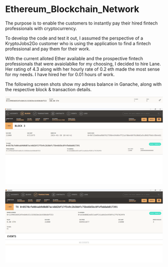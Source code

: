 # Ethereum_Blockchain_Network
The purpose is to enable the customers to instantly pay their hired fintech professionals with cryptocurrency.

To develop the code and test it out, I assumed the perspective of a KryptoJobs2Go customer who is using the application to find a fintech professional and pay them for their work.

With the current alloted Ether available and the prospective fintech professionals that were avaiolablke for my choosing, I decided to hire Lane. Her rating of 4.3 along with her hourly rate of 0.2 eth made the most sense for my needs. I have hired her for 0.01 hours of work. 

The following screen shots show my adress balance in Ganache, along with the respective block & transaction details. 

![Address Balance.](Images/Address_Balance.png)

![Block.](Images/Block_Details.png)

![Transaction.](Images/Transaction_Detail.png)
